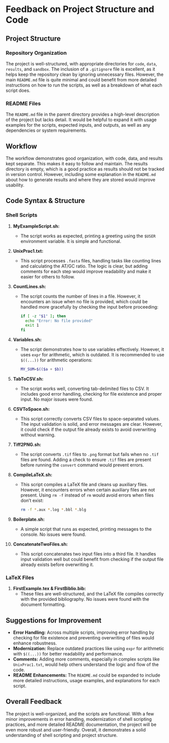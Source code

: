 
# Feedback on Project Structure and Code

## Project Structure

### Repository Organization
The project is well-structured, with appropriate directories for `code`, `data`, `results`, and `sandbox`. The inclusion of a `.gitignore` file is excellent, as it helps keep the repository clean by ignoring unnecessary files. However, the main `README.md` file is quite minimal and could benefit from more detailed instructions on how to run the scripts, as well as a breakdown of what each script does.

### README Files
The `README.md` file in the parent directory provides a high-level description of the project but lacks detail. It would be helpful to expand it with usage examples for the scripts, expected inputs, and outputs, as well as any dependencies or system requirements.

## Workflow
The workflow demonstrates good organization, with code, data, and results kept separate. This makes it easy to follow and maintain. The results directory is empty, which is a good practice as results should not be tracked in version control. However, including some explanation in the `README.md` about how to generate results and where they are stored would improve usability.

## Code Syntax & Structure

### Shell Scripts
1. **MyExampleScript.sh:**
   - The script works as expected, printing a greeting using the `$USER` environment variable. It is simple and functional.

2. **UnixPrac1.txt:**
   - This script processes `.fasta` files, handling tasks like counting lines and calculating the AT/GC ratio. The logic is clear, but adding comments for each step would improve readability and make it easier for others to follow.

3. **CountLines.sh:**
   - The script counts the number of lines in a file. However, it encounters an issue when no file is provided, which could be handled more gracefully by checking the input before proceeding:
     ```bash
     if [ -z "$1" ]; then
       echo "Error: No file provided"
       exit 1
     fi
     ```

4. **Variables.sh:**
   - The script demonstrates how to use variables effectively. However, it uses `expr` for arithmetic, which is outdated. It is recommended to use `$((...))` for arithmetic operations:
     ```bash
     MY_SUM=$(($a + $b))
     ```

5. **TabToCSV.sh:**
   - The script works well, converting tab-delimited files to CSV. It includes good error handling, checking for file existence and proper input. No major issues were found.

6. **CSVToSpace.sh:**
   - This script correctly converts CSV files to space-separated values. The input validation is solid, and error messages are clear. However, it could check if the output file already exists to avoid overwriting without warning.

7. **Tiff2PNG.sh:**
   - The script converts `.tif` files to `.png` format but fails when no `.tif` files are found. Adding a check to ensure `.tif` files are present before running the `convert` command would prevent errors.

8. **CompileLaTeX.sh:**
   - This script compiles a LaTeX file and cleans up auxiliary files. However, it encounters errors when certain auxiliary files are not present. Using `rm -f` instead of `rm` would avoid errors when files don’t exist:
     ```bash
     rm -f *.aux *.log *.bbl *.blg
     ```

9. **Boilerplate.sh:**
   - A simple script that runs as expected, printing messages to the console. No issues were found.

10. **ConcatenateTwoFiles.sh:**
    - This script concatenates two input files into a third file. It handles input validation well but could benefit from checking if the output file already exists before overwriting it.

### LaTeX Files
1. **FirstExample.tex & FirstBiblio.bib:**
   - These files are well-structured, and the LaTeX file compiles correctly with the provided bibliography. No issues were found with the document formatting.

## Suggestions for Improvement
- **Error Handling:** Across multiple scripts, improving error handling by checking for file existence and preventing overwriting of files would enhance robustness.
- **Modernization:** Replace outdated practices like using `expr` for arithmetic with `$((...))` for better readability and performance.
- **Comments:** Adding more comments, especially in complex scripts like `UnixPrac1.txt`, would help others understand the logic and flow of the code.
- **README Enhancements:** The `README.md` could be expanded to include more detailed instructions, usage examples, and explanations for each script.

## Overall Feedback
The project is well-organized, and the scripts are functional. With a few minor improvements in error handling, modernization of shell scripting practices, and more detailed README documentation, the project will be even more robust and user-friendly. Overall, it demonstrates a solid understanding of shell scripting and project structure.
